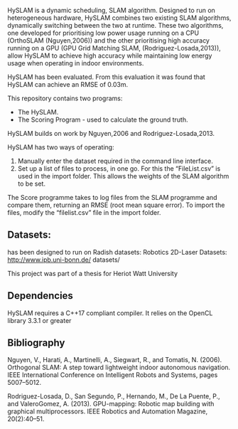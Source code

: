 HySLAM is a dynamic scheduling, SLAM algorithm. Designed to run on heterogeneous hardware, HySLAM combines two existing SLAM algorithms, dynamically switching between the two at runtime. These two algorithms, one developed for prioritising low power usage running on a CPU (OrthoSLAM (Nguyen,2006)) and the other prioritising high accuracy running on a GPU (GPU Grid Matching SLAM, (Rodriguez-Losada,2013)), allow HySLAM to achieve high accuracy while maintaining low energy usage when operating in indoor environments.

HySLAM has been evaluated. From this evaluation it was found that HySLAM can achieve an RMSE of 0.03m.

This repository contains two programs:
 - The HySLAM.
 - The Scoring Program -  used to calculate the ground truth.

HySLAM builds on work by Nguyen,2006 and Rodriguez-Losada,2013. 

HySLAM has two ways of operating:
1.	Manually enter the dataset required in the command line interface.
2.	Set up a list of files to process, in one go. For this the “FileList.csv” is used in the import folder. This allows the weights of the SLAM algorithm to be set.

The Score programme takes to log files from the SLAM programme and compare them, returning an RMSE (root mean square error). To import the files, modify the “filelist.csv” file in the import folder.

## Datasets:
has been designed to run on Radish datasets: 
Robotics 2D-Laser Datasets: http://www.ipb.uni-bonn.de/
datasets/

This project was part of a thesis for Heriot Watt University 

## Dependencies

HySLAM requires a C++17 compliant compiler. It relies on the OpenCL library 3.3.1 or greater


## Bibliography

Nguyen, V., Harati, A., Martinelli, A., Siegwart, R., and Tomatis, N. (2006). Orthogonal SLAM: A step toward lightweight indoor autonomous navigation. IEEE International Conference on Intelligent Robots and Systems, pages 5007–5012.

Rodriguez-Losada, D., San Segundo, P., Hernando, M., De La Puente, P., and ValeroGomez, A. (2013). GPU-mapping: Robotic map building with graphical multiprocessors. IEEE Robotics and Automation Magazine, 20(2):40–51.
